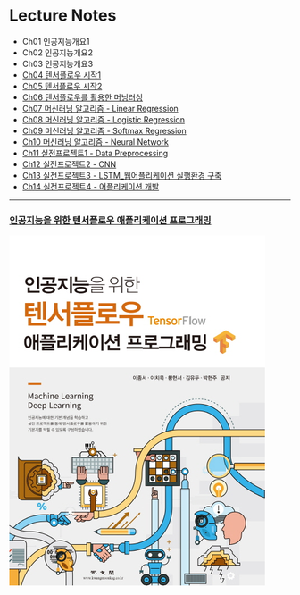 # Lecture Notes
- Ch01 인공지능개요1
- Ch02 인공지능개요2
- Ch03 인공지능개요3
- [Ch04 텐서플로우 시작1](https://github.com/AI-ML-DL/AI-ML-DL/blob/master/Lecture%20Notes/Ch04%20%ED%85%90%EC%84%9C%ED%94%8C%EB%A1%9C%EC%9A%B0%20%EC%8B%9C%EC%9E%911.pdf)
- [Ch05 텐서플로우 시작2](https://github.com/AI-ML-DL/AI-ML-DL/blob/master/Lecture%20Notes/Ch05%20%ED%85%90%EC%84%9C%ED%94%8C%EB%A1%9C%EC%9A%B0%20%EC%8B%9C%EC%9E%912.pdf)
- [Ch06 텐서플로우를 활용한 머닝러싱](https://github.com/AI-ML-DL/AI-ML-DL/blob/master/Lecture%20Notes/Ch06%20%ED%85%90%EC%84%9C%ED%94%8C%EB%A1%9C%EC%9A%B0%EB%A5%BC%20%ED%99%9C%EC%9A%A9%ED%95%9C%20%EB%A8%B8%EB%8B%9D%EB%9F%AC%EC%8B%B1.pdf)
- [Ch07 머신러닝 알고리즘 - Linear Regression](https://github.com/AI-ML-DL/AI-ML-DL/blob/master/Lecture%20Notes/Ch07%20%EB%A8%B8%EC%8B%A0%EB%9F%AC%EB%8B%9D%20%EC%95%8C%EA%B3%A0%EB%A6%AC%EC%A6%98%20-%20Linear%20Regression.pdf)
- [Ch08 머신러닝 알고리즘 - Logistic Regression](https://github.com/AI-ML-DL/AI-ML-DL/blob/master/Lecture%20Notes/Ch08%20%EB%A8%B8%EC%8B%A0%EB%9F%AC%EB%8B%9D%20%EC%95%8C%EA%B3%A0%EB%A6%AC%EC%A6%98%20-%20Logistic%20Regression.pdf)
- [Ch09 머신러닝 알고리즘 - Softmax Regression](https://github.com/AI-ML-DL/AI-ML-DL/blob/master/Lecture%20Notes/Ch09%20%EB%A8%B8%EC%8B%A0%EB%9F%AC%EB%8B%9D%20%EC%95%8C%EA%B3%A0%EB%A6%AC%EC%A6%98%20-%20Softmax%20Regression.pdf)
- [Ch10 머신러닝 알고리즘 - Neural Network](https://github.com/AI-ML-DL/AI-ML-DL/blob/master/Lecture%20Notes/Ch10%20%EB%A8%B8%EC%8B%A0%EB%9F%AC%EB%8B%9D%20%EC%95%8C%EA%B3%A0%EB%A6%AC%EC%A6%98%20-%20Neural%20Network.pdf)
- [Ch11 실전프로젝트1 - Data Preprocessing](https://github.com/AI-ML-DL/AI-ML-DL/blob/master/Lecture%20Notes/Ch11%20%EC%8B%A4%EC%A0%84%ED%94%84%EB%A1%9C%EC%A0%9D%ED%8A%B81%20-%20Data%20Preprocessing.pdf)
- [Ch12 실전프로젝트2 - CNN](https://github.com/AI-ML-DL/AI-ML-DL/blob/master/Lecture%20Notes/Ch12%20%EC%8B%A4%EC%A0%84%ED%94%84%EB%A1%9C%EC%A0%9D%ED%8A%B82%20-%20CNN.pdf)
- [Ch13 실전프로젝트3 - LSTM_웹어플리케이션 실행환경 구축](https://github.com/AI-ML-DL/AI-ML-DL/blob/master/Lecture%20Notes/Ch13%20%EC%8B%A4%EC%A0%84%ED%94%84%EB%A1%9C%EC%A0%9D%ED%8A%B83%20-%20LSTM_%EC%9B%B9%EC%96%B4%ED%94%8C%EB%A6%AC%EC%BC%80%EC%9D%B4%EC%85%98%20%EC%8B%A4%ED%96%89%ED%99%98%EA%B2%BD%20%EA%B5%AC%EC%B6%95.pdf)
- [Ch14 실전프로젝트4 - 어플리케이션 개발](https://github.com/AI-ML-DL/AI-ML-DL/blob/master/Lecture%20Notes/Ch14%20%EC%8B%A4%EC%A0%84%ED%94%84%EB%A1%9C%EC%A0%9D%ED%8A%B84%20-%20%EC%96%B4%ED%94%8C%EB%A6%AC%EC%BC%80%EC%9D%B4%EC%85%98%20%EA%B0%9C%EB%B0%9C.pdf)


___


### [인공지능을 위한 텐서플로우 애플리케이션 프로그래밍](https://book.naver.com/bookdb/book_detail.nhn?bid=15300638)
![bookCover](../cover.jpg )
